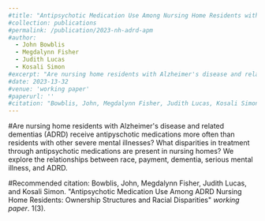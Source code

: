 ```yaml
---
#title: "Antipsychotic Medication Use Among Nursing Home Residents with Alzheimer's Disease and Related Dementias: Ownership Structures and Racial Disparities"
#collection: publications
#permalink: /publication/2023-nh-adrd-apm
#author:
  - John Bowblis
  - Megdalynn Fisher
  - Judith Lucas
  - Kosali Simon
#excerpt: "Are nursing home residents with Alzheimer's disease and related dementias (ADRD) receive antipyschotic medications more often than residents with other severe mental illnesses? What disparities in treatment through antipsychotic medications are present in nursing homes? We explore the relationships between race, payment, dementia, serious mental illness, and ADRD."
#date: 2023-13-32
#venue: 'working paper'
#paperurl: ''
#citation: "Bowblis, John, Megdalynn Fisher, Judith Lucas, Kosali Simon. &quot;Antipsychotic Medication Use Among Nursing Home Residents with Alzheimer's Disease and Related Dementias: Ownership Structures and Racial Disparities.&quot; <i>work in progress</i>."
---
```

#Are nursing home residents with Alzheimer's disease and related dementias (ADRD) receive antipyschotic medications more often than residents with other severe mental illnesses? What disparities in treatment through antipsychotic medications are present in nursing homes? We explore the relationships between race, payment, dementia, serious mental illness, and ADRD.

<!--- [Download paper here](http://academicpages.github.io/files/paper1.pdf) --->

#Recommended citation: Bowblis, John, Megdalynn Fisher, Judith Lucas, and Kosali Simon. "Antipsychotic Medication Use Among ADRD Nursing Home Residents: Ownership Structures and Racial Disparities" <i>working paper</i>. 1(3).
